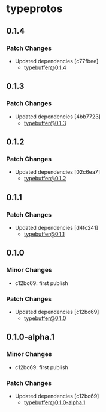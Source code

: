 # typeprotos

## 0.1.4

### Patch Changes

- Updated dependencies [c77fbee]
  - typebuffer@0.1.4

## 0.1.3

### Patch Changes

- Updated dependencies [4bb7723]
  - typebuffer@0.1.3

## 0.1.2

### Patch Changes

- Updated dependencies [02c6ea7]
  - typebuffer@0.1.2

## 0.1.1

### Patch Changes

- Updated dependencies [d4fc241]
  - typebuffer@0.1.1

## 0.1.0

### Minor Changes

- c12bc69: first publish

### Patch Changes

- Updated dependencies [c12bc69]
  - typebuffer@0.1.0

## 0.1.0-alpha.1

### Minor Changes

- c12bc69: first publish

### Patch Changes

- Updated dependencies [c12bc69]
  - typebuffer@0.1.0-alpha.1
